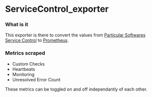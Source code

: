 # ServiceControl_exporter

### What is it
This exporter is there to convert the values from [Particular Softwares Service Control](https://github.com/Particular/ServiceControl/) to [Prometheus](https://github.com/prometheus-net/prometheus-net).


### Metrics scraped
* Custom Checks
* Heartbeats
* Monitoring
* Unresolved Error Count

These metrics can be toggled on and off independantly of each other.